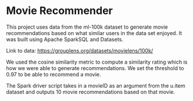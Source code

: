 # Movie Recommender

This project uses data from the ml-100k dataset to generate movie recommendations based on what similar users in the data set enjoyed. It was built using Apache SparkSQL and Datasets.


Link to data: https://grouplens.org/datasets/movielens/100k/

We used the cosine similarity metric to compute a similarity rating which is how we were able to generate recommendations. We set the threshold to 0.97 to be able to recommend a movie.

The Spark driver script takes in a movieID as an argument from the u.item dataset and outputs 10 movie recommendations based on that movie.
